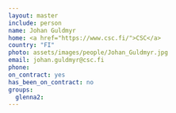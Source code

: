 ```yaml
---
layout: master
include: person
name: Johan Guldmyr
home: <a href="https://www.csc.fi/">CSC</a>
country: "FI"
photo: assets/images/people/Johan_Guldmyr.jpg
email: johan.guldmyr@csc.fi
phone:
on_contract: yes
has_been_on_contract: no
groups: 
  glenna2:
---
```

